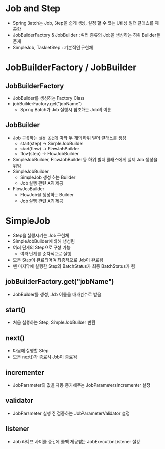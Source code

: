 # Job and Step
- Spring Batch는 Job, Step을 쉽게 생성, 설정 할 수 있는 Util성 빌더 클래스를 제공함
- JobBuilderFactory & JobBuilder : 여러 종류의 Job을 생성하는 하위 Builder들 존재
- SimpleJob, TaskletStep : 기본적인 구현체

# JobBuilderFactory / JobBuilder
## JobBuilderFactory 
- JobBuilder를 생성하는 Factory Class
- jobBuilderFactory.get("jobName")
	- Spring Batch가 Job 실행시 참조하는 Job의 이름

## JobBuilder
- Job 구성하는 `설정 조건`에 따라 두 개의 하위 빌더 클래스를 생성
	- start(step) -> SimpleJobBuilder
	- start(flow) -> FlowJobBuilder
	- flow(step) -> FlowJobBuilder
- SimpleJobBuilder, FlowJobBuilder 등 하위 빌더 클래스에게 실제 Job 생성을 위임
- SimpleJobBuilder
	- SimpleJob 생성 하는 Builder
	- Job 실행 관련 API 제공
- FlowJobBuilder
	- FlowJob을 생성하는 Builder
	- Job 실행 관련 API 제공

# SimpleJob
- Step을 실행시키는 Job 구현체 
- SimpleJobBuilder에 의해 생성됨
- 여러 단계의 Step으로 구성 가능
	- 여러 단계를 순차적으로 실행
- 모든 Step이 완료되어야 최종적으로 Job이 완료됨
- 맨 마지막에 실행한 Step의 BatchStatus가 최종 BatchStatus가 됨

## jobBuilderFactory.get("jobName")
- JobBuilder를 생성, Job 이름을 매개변수로 받음

## start()
- 처음 실행하는 Step, SimpleJobBuilder 반환

## next()
- 다음에 실행할 Step
- 모든 next()가 종료시 Job이 종료됨

## incrementer
- JobParameter의 값을 자동 증가해주는 JobParametersIncrementer 설정

## validator
- JobParameter 실행 전 검증하는 JobParameterValidator 설정

## listener
- Job 라이프 사이클 중간에 콜백 제공받는 JobExecutionListener 설정
